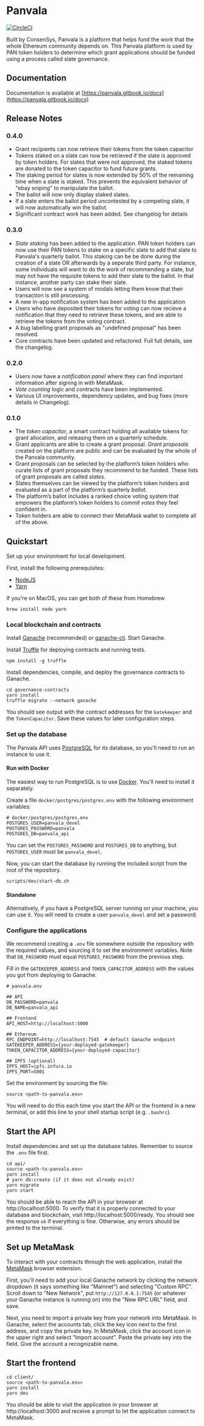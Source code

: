 # Panvala

[![CircleCI](https://circleci.com/gh/ConsenSys/panvala/tree/develop.svg?style=shield)](https://circleci.com/gh/ConsenSys/panvala/tree/develop)

Built by ConsenSys, Panvala is a platform that helps fund the work that the whole Ethereum community depends on. This Panvala platform is used by PAN token holders to determine which grant applications should be funded using a process called slate governance.

## Documentation
Documentation is available at [https://panvala.gitbook.io/docs](https://panvala.gitbook.io/docs)

## Release Notes

### 0.4.0

- Grant recipients can now retrieve their tokens from the token capacitor
- Tokens staked on a slate can now be retrieved if the slate is approved by token holders. For slates that were not approved, the staked tokens are donated to the token capacitor to fund future grants.
- The staking period for slates is now extended by 50% of the remaining time when a slate is staked. This prevents the equivalent behavior of "ebay sniping" to manipulate the ballot.
- The ballot will now only display staked slates.
- If a slate enters the ballot period uncontested by a competing slate, it will now automatically win the ballot.
- Significant contract work has been added. See changelog for details

### 0.3.0

- *Slate staking* has been added to the application. PAN token holders can now use their PAN tokens to stake on a specific slate to add that slate to Panvala's quarterly ballot. This staking can be be done during the creation of a slate OR afterwards by a seperate third party. For instance, some individuals will want to do the work of recommending a slate, but may not have the requisite tokens to add their slate to the ballot. In that instance, another party can stake their slate.
- Users will now see a system of modals letting them know that their transaction is still processing.
- A new in-app notification system has been added to the application
- Users who have deposited their tokens for voting can now recieve a notification that they need to retrieve these tokens, and are able to retrieve the tokens from the voting contract.
- A bug labelling grant proposals as "undefined proposal" has been resolved.
- Core contracts have been updated and refactored. Full full details, see the changelog. 

### 0.2.0

- Users now have a *notification panel* where they can find important information after signing in with MetaMask.
- *Vote counting* logic and contracts have been implemented.
- Various UI improvements, dependency updates, and bug fixes (more details in Changelog).

### 0.1.0

- The *token capacitor*, a smart contract holding all available tokens for grant allocation, and releasing them on a quarterly schedule.
- Grant applicants are able to create a grant proposal. *Grant proposals* created on the platform are public and can be evaluated by the whole of the Panvala community.
- Grant proposals can be selected by the platform’s token holders who curate lists of grant proposals they recommend to be funded. These lists of grant proposals are called *slates*. 
- Slates themselves can be viewed by the platform’s token holders and evaluated as a part of the platform’s quarterly *ballot*. 
- The platform’s ballot includes a ranked choice voting system that empowers the platform’s token holders to *commit votes* they feel confident in.
- Token holders are able to connect their MetaMask wallet to complete all of the above.


## Quickstart
Set up your environment for local development.

First, install the following prerequisites:
- [NodeJS](https://nodejs.org/)
- [Yarn](https://yarnpkg.com/)

If you're on MacOS, you can get both of these from Homebrew
```shell
brew install node yarn
```

### Local blockchain and contracts
Install [Ganache](https://truffleframework.com/ganache) (recommended) or [ganache-cli](https://github.com/trufflesuite/ganache-cli). Start Ganache.

Install [Truffle](https://github.com/trufflesuite/truffle) for deploying contracts and running tests.

```shell
npm install -g truffle
```

Install dependencies, compile, and deploy the governance contracts to Ganache.
```shell
cd governance-contracts
yarn install
truffle migrate --network ganache
```
You should see output with the contract addresses for the `Gatekeeper` and the `TokenCapacitor`. Save these values for later configuration steps.

### Set up the database
The Panvala API uses [PostgreSQL](https://www.postgresql.org/) for its database, so you'll need to run an instance to use it.

#### Run with Docker
The easiest way to run PostgreSQL is to use [Docker](https://www.docker.com/products/docker-desktop). You'll need to install it separately. 

Create a file `docker/postgres/postgres.env` with the following environment variables:

```
# docker/postgres/postgres.env
POSTGRES_USER=panvala_devel
POSTGRES_PASSWORD=panvala
POSTGRES_DB=panvala_api
```
You can set the `POSTGRES_PASSWORD` and `POSTGRES_DB` to anything, but `POSTGRES_USER` must be `panvala_devel`.

Now, you can start the database by running the included script from the root of the repository.

```shell
scripts/dev/start-db.sh
```

#### Standalone
Alternatively, if you have a PostgreSQL server running on your machine, you can use it. You will need to create a user `panvala_devel` and set a password.

### Configure the applications
We recommend creating a `.env` file somewhere outside the repository with the required values, and sourcing it to set the environment variables. Note that `DB_PASSWORD` must equal `POSTGRES_PASSWORD` from the previous step.

Fill in the `GATEKEEPER_ADDRESS` and `TOKEN_CAPACITOR_ADDRESS` with the values you got from deploying to Ganache.

```shell
# panvala.env

## API
DB_PASSWORD=panvala
DB_NAME=panvala_api

## Frontend
API_HOST=http://localhost:5000

## Ethereum
RPC_ENDPOINT=http://localhost:7545  # default Ganache endpoint
GATEKEEPER_ADDRESS={your-deployed-gatekeeper}
TOKEN_CAPACITOR_ADDRESS={your-deployed-capacitor}

## IPFS (optional)
IPFS_HOST=ipfs.infura.io
IPFS_PORT=5001
```

Set the environment by sourcing the file:
```shell
source <path-to-panvala.env>
```
You will need to do this each time you start the API or the frontend in a new terminal, or add this line to your shell startup script (e.g. `.bashrc`).

## Start the API
Install dependencies and set up the database tables. Remember to source the `.env` file first.

```shell
cd api/
source <path-to-panvala.env>
yarn install
# yarn db:create (if it does not already exist)
yarn migrate
yarn start
```

You should be able to reach the API in your browser at http://localhost:5000. To verify that it is properly connected to your database and blockchain, visit http://localhost:5000/ready. You should see the response `ok` if everything is fine. Otherwise, any errors should be printed to the terminal.


## Set up MetaMask
To interact with your contracts through the web application, install the [MetaMask](https://metamask.io/) browser extension.

First, you'll need to add your local Ganache network by clicking the network dropdown (it says something like "Mainnet") and selecting "Custom RPC". Scroll down to "New Network", put `http://127.0.0.1:7545` (or whatever your Ganache instance is running on) into the "New RPC URL" field, and save.

Next, you need to import a private key from your network into MetaMask. In Ganache, select the accounts tab, click the key icon next to the first address, and copy the private key. In MetaMask, click the account icon in the upper right and select "Import account". Paste the private key into the field. Give the account a recognizable name.


## Start the frontend
```shell
cd client/
source <path-to-panvala.env>
yarn install
yarn dev
```

You should be able to visit the application in your browser at http://localhost:3000 and receive a prompt to let the application connect to MetaMask.
